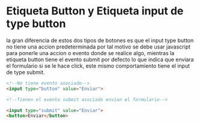# Etiqueta Button y Etiqueta input de type button

la gran diferencia de estos dos tipos de botones es que el input type button no tiene una accion predeterminada por tal motivo se debe usar javascript para ponerle una accion o evento donde se realice algo, mientras la etiqueta button tiene el evento submit por defecto lo que indica que enviara el formulario si se le hace click, este mismo comportamiento tiene el input de type submit.


```HTML
<!--No tiene evento asociado-->
<input type="button" value="Enviar">

<!--Tienen el evento submit asociado envian el formulario-->

<input type="submit" value="Enviar">
<button>Enviar</button>
```